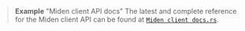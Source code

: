 > **Example** "Miden client API docs"
> The latest and complete reference for the Miden client API can be found at [`Miden client docs.rs`](https://docs.rs/miden-client/latest/miden_client/).
